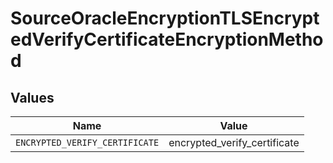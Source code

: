 # SourceOracleEncryptionTLSEncryptedVerifyCertificateEncryptionMethod


## Values

| Name                           | Value                          |
| ------------------------------ | ------------------------------ |
| `ENCRYPTED_VERIFY_CERTIFICATE` | encrypted_verify_certificate   |
